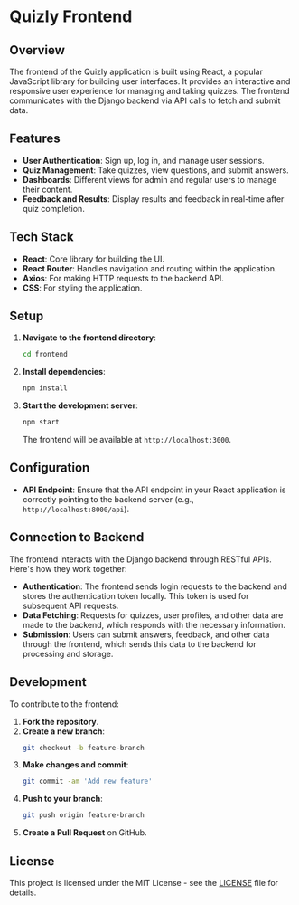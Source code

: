 # Quizly Frontend

## Overview

The frontend of the Quizly application is built using React, a popular JavaScript library for building user interfaces. It provides an interactive and responsive user experience for managing and taking quizzes. The frontend communicates with the Django backend via API calls to fetch and submit data.

## Features

- **User Authentication**: Sign up, log in, and manage user sessions.
- **Quiz Management**: Take quizzes, view questions, and submit answers.
- **Dashboards**: Different views for admin and regular users to manage their content.
- **Feedback and Results**: Display results and feedback in real-time after quiz completion.

## Tech Stack

- **React**: Core library for building the UI.
- **React Router**: Handles navigation and routing within the application.
- **Axios**: For making HTTP requests to the backend API.
- **CSS**: For styling the application.

## Setup

1. **Navigate to the frontend directory**:
    ```bash
    cd frontend
    ```

2. **Install dependencies**:
    ```bash
    npm install
    ```

3. **Start the development server**:
    ```bash
    npm start
    ```

   The frontend will be available at `http://localhost:3000`.

## Configuration

- **API Endpoint**: Ensure that the API endpoint in your React application is correctly pointing to the backend server (e.g., `http://localhost:8000/api`).

## Connection to Backend

The frontend interacts with the Django backend through RESTful APIs. Here's how they work together:

- **Authentication**: The frontend sends login requests to the backend and stores the authentication token locally. This token is used for subsequent API requests.
- **Data Fetching**: Requests for quizzes, user profiles, and other data are made to the backend, which responds with the necessary information.
- **Submission**: Users can submit answers, feedback, and other data through the frontend, which sends this data to the backend for processing and storage.

## Development

To contribute to the frontend:

1. **Fork the repository**.
2. **Create a new branch**:
    ```bash
    git checkout -b feature-branch
    ```
3. **Make changes and commit**:
    ```bash
    git commit -am 'Add new feature'
    ```
4. **Push to your branch**:
    ```bash
    git push origin feature-branch
    ```
5. **Create a Pull Request** on GitHub.

## License

This project is licensed under the MIT License - see the [LICENSE](../LICENSE) file for details.

